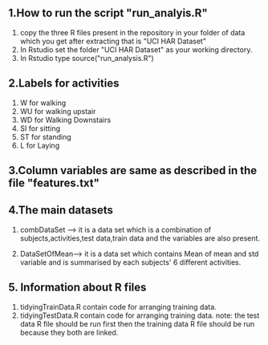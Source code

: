 

## 1.How to run the script "run_analyis.R"
1. copy the three R files present in the repository in your folder of data which you get after extracting that is "UCI HAR Dataset"
2. In Rstudio set the folder "UCI HAR Dataset" as your working directory.  
3. In Rstudio type source("run_analysis.R")

## 2.Labels for activities
1.  W for walking
2.  WU for walking upstair
3.  WD for Walking Downstairs
4.  SI for sitting
5.  ST for standing
6.  L for Laying

## 3.Column variables are same as described in the file "features.txt"

## 4.The main datasets
1.  combDataSet  --> it is a data set which is a combination of subjects,activities,test data,train data and the variables are also present.

2.  DataSetOfMean--> it is a data set which contains Mean of mean and std variable and is summarised by each subjects' 6 different 
                   activities.

## 5. Information about R files
1. tidyingTrainData.R contain code for arranging training data.
2. tidyingTestData.R contain code for arranging training data.
note: the test data R file should be run first then the training data R file should be run because they both are linked.
